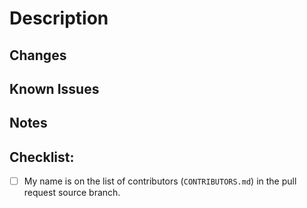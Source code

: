 # Description

## Changes

## Known Issues

## Notes

## Checklist:

- [ ] My name is on the list of contributors (`CONTRIBUTORS.md`) in the pull request source branch.